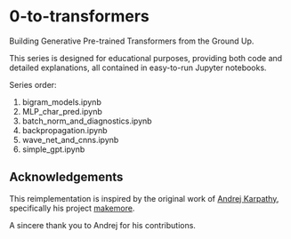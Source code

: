 # 0-to-transformers
Building Generative Pre-trained Transformers from the Ground Up.

This series is designed for educational purposes, providing both code and detailed explanations, all contained in easy-to-run Jupyter notebooks.

Series order:

1. bigram_models.ipynb
2. MLP_char_pred.ipynb
3. batch_norm_and_diagnostics.ipynb
4. backpropagation.ipynb
5. wave_net_and_cnns.ipynb
6. simple_gpt.ipynb

## Acknowledgements
This reimplementation is inspired by the original work of [Andrej Karpathy](https://github.com/karpathy), specifically his project [makemore](https://github.com/karpathy/makemore).

A sincere thank you to Andrej for his contributions.
